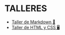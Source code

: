 # TALLERES

- [Taller de Markdown 🤠](/Taller-de-Markdown/)  
- [Taller de HTML y CSS 🖥️](/Taller-de-HTML-y-CSS/)  
